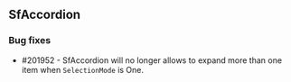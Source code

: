 ## SfAccordion

### Bug fixes

* \#201952 - SfAccordion will no longer allows to expand more than one item when `SelectionMode` is One.